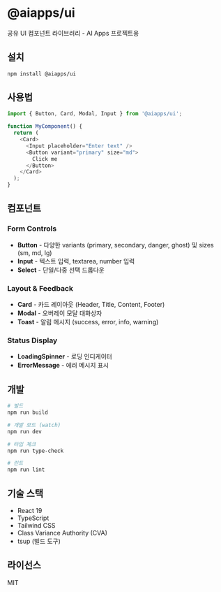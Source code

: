 # @aiapps/ui

공유 UI 컴포넌트 라이브러리 - AI Apps 프로젝트용

## 설치

```bash
npm install @aiapps/ui
```

## 사용법

```typescript
import { Button, Card, Modal, Input } from '@aiapps/ui';

function MyComponent() {
  return (
    <Card>
      <Input placeholder="Enter text" />
      <Button variant="primary" size="md">
        Click me
      </Button>
    </Card>
  );
}
```

## 컴포넌트

### Form Controls

- **Button** - 다양한 variants (primary, secondary, danger, ghost) 및 sizes (sm, md, lg)
- **Input** - 텍스트 입력, textarea, number 입력
- **Select** - 단일/다중 선택 드롭다운

### Layout & Feedback

- **Card** - 카드 레이아웃 (Header, Title, Content, Footer)
- **Modal** - 오버레이 모달 대화상자
- **Toast** - 알림 메시지 (success, error, info, warning)

### Status Display

- **LoadingSpinner** - 로딩 인디케이터
- **ErrorMessage** - 에러 메시지 표시

## 개발

```bash
# 빌드
npm run build

# 개발 모드 (watch)
npm run dev

# 타입 체크
npm run type-check

# 린트
npm run lint
```

## 기술 스택

- React 19
- TypeScript
- Tailwind CSS
- Class Variance Authority (CVA)
- tsup (빌드 도구)

## 라이선스

MIT
